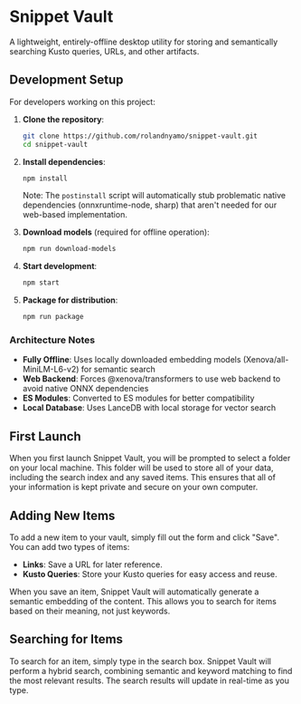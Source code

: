 # Snippet Vault

A lightweight, entirely-offline desktop utility for storing and semantically searching Kusto queries, URLs, and other artifacts.

## Development Setup

For developers working on this project:

1. **Clone the repository**:
   ```bash
   git clone https://github.com/rolandnyamo/snippet-vault.git
   cd snippet-vault
   ```

2. **Install dependencies**:
   ```bash
   npm install
   ```
   
   Note: The `postinstall` script will automatically stub problematic native dependencies (onnxruntime-node, sharp) that aren't needed for our web-based implementation.

3. **Download models** (required for offline operation):
   ```bash
   npm run download-models
   ```

4. **Start development**:
   ```bash
   npm start
   ```

5. **Package for distribution**:
   ```bash
   npm run package
   ```

### Architecture Notes

- **Fully Offline**: Uses locally downloaded embedding models (Xenova/all-MiniLM-L6-v2) for semantic search
- **Web Backend**: Forces @xenova/transformers to use web backend to avoid native ONNX dependencies
- **ES Modules**: Converted to ES modules for better compatibility
- **Local Database**: Uses LanceDB with local storage for vector search

## First Launch

When you first launch Snippet Vault, you will be prompted to select a folder on your local machine. This folder will be used to store all of your data, including the search index and any saved items. This ensures that all of your information is kept private and secure on your own computer.

## Adding New Items

To add a new item to your vault, simply fill out the form and click "Save". You can add two types of items:

*   **Links**: Save a URL for later reference.
*   **Kusto Queries**: Store your Kusto queries for easy access and reuse.

When you save an item, Snippet Vault will automatically generate a semantic embedding of the content. This allows you to search for items based on their meaning, not just keywords.

## Searching for Items

To search for an item, simply type in the search box. Snippet Vault will perform a hybrid search, combining semantic and keyword matching to find the most relevant results. The search results will update in real-time as you type.